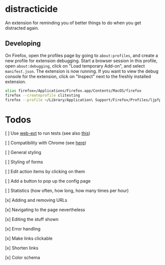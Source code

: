 # distracticide

An extension for reminding you of better things to do when you get distracted again.

## Developing

On Firefox, open the profiles page by going to `about:profiles`, and create a new profile for
extension debugging. Start a browser session in this profile, open `about:debugging`, click on "Load
temporary Add-on", and select `manifest.json`. The extension is now running. If you want to view the
debug console for the extension, click on "Inspect" next to the freshly installed extension.

```bash
alias firefox=/Applications/Firefox.app/Contents/MacOS/firefox
firefox --createprofile clitesting
firefox --profile ~/Library/Application\ Support/Firefox/Profiles/ljpfprq0.clitesting
```

# Todos

[ ] Use [web-ext](https://github.com/mozilla/web-ext) to run tests (see also [this](https://extensionworkshop.com/documentation/develop/getting-started-with-web-ext/))

[ ] Compatibility with Chrome (see [here](https://blog.shahednasser.com/making-your-extension-compatible-with-both-chrome-and-firefox/))

[ ] General styling

[ ] Styling of forms

[ ] Edit action items by clicking on them

[ ] Add a button to pop up the config page

[ ] Statistics (how often, how long, how many times per hour)

[x] Adding and removing URLs

[x] Navigating to the page nevertheless

[x] Editing the stuff shown

[x] Error handling

[x] Make links clickable

[x] Shorten links

[x] Color schema
